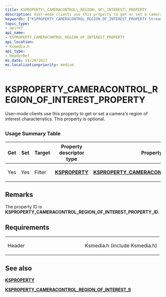 ```yaml
---
title: KSPROPERTY\_CAMERACONTROL\_REGION\_OF\_INTEREST\_PROPERTY
description: User-mode clients use this property to get or set a camera's region of interest characteristics. This property is optional.
keywords: ["KSPROPERTY_CAMERACONTROL_REGION_OF_INTEREST_PROPERTY Streaming Media Devices"]
topic_type:
- apiref
api_name:
- KSPROPERTY_CAMERACONTROL_REGION_OF_INTEREST_PROPERTY
api_location:
- Ksmedia.h
api_type:
- HeaderDef
ms.date: 11/28/2017
ms.localizationpriority: medium
---
```


# KSPROPERTY\_CAMERACONTROL\_REGION\_OF\_INTEREST\_PROPERTY


User-mode clients use this property to get or set a camera's region of interest characteristics. This property is optional.

## <span id="ddk_ksproperty_cameracontrol_pan_ks"></span><span id="DDK_KSPROPERTY_CAMERACONTROL_PAN_KS"></span>


### Usage Summary Table

<table>
<colgroup>
<col width="20%" />
<col width="20%" />
<col width="20%" />
<col width="20%" />
<col width="20%" />
</colgroup>
<thead>
<tr class="header">
<th>Get</th>
<th>Set</th>
<th>Target</th>
<th>Property descriptor type</th>
<th>Property value type</th>
</tr>
</thead>
<tbody>
<tr class="odd">
<td><p>Yes</p></td>
<td><p>Yes</p></td>
<td><p>Filter</p></td>
<td><p><a href="/windows-hardware/drivers/ddi/ks/ns-ks-ksidentifier" data-raw-source="[&lt;strong&gt;KSPROPERTY&lt;/strong&gt;](/windows-hardware/drivers/ddi/ks/ns-ks-ksidentifier)"><strong>KSPROPERTY</strong></a></p></td>
<td><p><a href="/windows-hardware/drivers/ddi/ksmedia/ns-ksmedia-ksproperty_cameracontrol_region_of_interest_s" data-raw-source="[&lt;strong&gt;KSPROPERTY_CAMERACONTROL_REGION_OF_INTEREST_S&lt;/strong&gt;](/windows-hardware/drivers/ddi/ksmedia/ns-ksmedia-ksproperty_cameracontrol_region_of_interest_s)"><strong>KSPROPERTY_CAMERACONTROL_REGION_OF_INTEREST_S</strong></a></p></td>
</tr>
</tbody>
</table>

 

## Remarks

The property ID is **KSPROPERTY\_CAMERACONTROL\_REGION\_OF\_INTEREST\_PROPERTY\_ID**.

## Requirements

<table>
<colgroup>
<col width="50%" />
<col width="50%" />
</colgroup>
<tbody>
<tr class="odd">
<td><p>Header</p></td>
<td>Ksmedia.h (include Ksmedia.h)</td>
</tr>
</tbody>
</table>

## See also


[**KSPROPERTY**](/windows-hardware/drivers/ddi/ks/ns-ks-ksidentifier)

[**KSPROPERTY\_CAMERACONTROL\_REGION\_OF\_INTEREST\_S**](/windows-hardware/drivers/ddi/ksmedia/ns-ksmedia-ksproperty_cameracontrol_region_of_interest_s)

